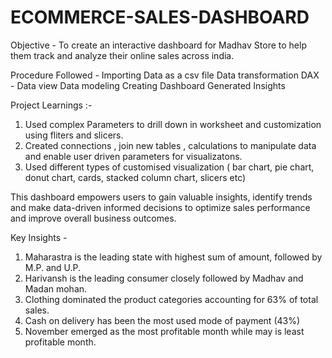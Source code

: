 # ECOMMERCE-SALES-DASHBOARD

Objective - To create an interactive dashboard for Madhav Store to help them track and analyze their online sales across india.

Procedure Followed - 
Importing Data as a csv file
Data transformation 
DAX - Data view
Data modeling
Creating Dashboard
Generated Insights

Project Learnings :-

1. Used complex Parameters to drill down in worksheet and customization using fliters and slicers.
2. Created connections , join new tables , calculations to manipulate data and enable user driven parameters for visualizatons.
3. Used different types of customised visualization ( bar chart, pie chart, donut chart, cards, stacked column chart, slicers etc)

This dashboard empowers users to gain valuable insights, identify trends and make data-driven informed decisions to optimize sales performance and improve overall business outcomes. 


Key Insights -

1. Maharastra is the leading state with highest sum of amount, followed by M.P. and U.P.
2. Harivansh is the leading consumer closely followed by Madhav and Madan mohan.
3. Clothing dominated the product categories accounting for 63% of total sales.
4. Cash on delivery has been the most used mode of payment (43%)
5. November emerged as the most profitable month while may is least profitable month. 


